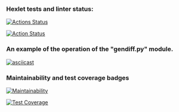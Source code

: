 ### Hexlet tests and linter status:
[![Actions Status](https://github.com/Sashka-LiS/python-project-50/workflows/hexlet-check/badge.svg)](https://github.com/Sashka-LiS/python-project-50/actions)

[![Action Status](https://github.com/Sashka-LiS/python-project-50/actions/workflows/pyci.yml/badge.svg)](https://github.com/Sashka-LiS/python-project-50/actions)

### An example of the operation of the "gendiff.py" module.
[![asciicast](https://asciinema.org/a/wvjC2KazTLMcC8GNETpKrRN1P.svg)](https://asciinema.org/a/wvjC2KazTLMcC8GNETpKrRN1P)

### Maintainability and test coverage badges
[![Maintainability](https://api.codeclimate.com/v1/badges/edd85589b4b839947100/maintainability)](https://codeclimate.com/github/Sashka-LiS/python-project-50/maintainability)

[![Test Coverage](https://api.codeclimate.com/v1/badges/edd85589b4b839947100/test_coverage)](https://codeclimate.com/github/Sashka-LiS/python-project-50/test_coverage)